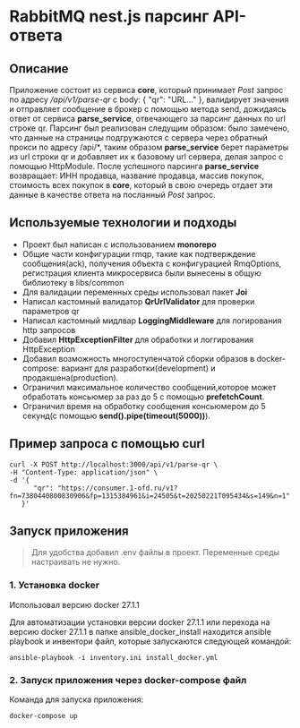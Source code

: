 # RabbitMQ nest.js парсинг API-ответа

## Описание

Приложение состоит из сервиса __core__, который принимает _Post_ запрос по адресу _/api/v1/parse-qr_ с body: { "qr": "URL..." }, валидирует значения и отправляет сообщение в брокер с помощью метода send, дожидаясь ответ от сервиса __parse_service__, отвечающего за парсинг данных по url строке qr. Парсинг был реализован следущим образом: было замечено, что данные на страницы подгружаются с сервера через обратный прокси по адресу /api/*, таким образом __parse_service__ берет параметры из url строки qr и добавляет их к базовому url сервера, делая запрос с помощью HttpModule.
После успешного парсинга __parse_service__ возвращает: ИНН продавца, название продавца, массив покупок, стоимость всех покупок в __core__, который в свою очередь отдает эти данные в качестве ответа на посланный _Post_ запрос.

## Используемые технологии и подходы
* Проект был написан с использованием __monorepo__
* Общие части конфигурации rmqp, такие как подтверждение сообщения(ack), получения объекта с конфигурацией RmqOptions, регистрация клиента микросервиса были вынесены в общую библиотеку в libs/common
* Для валидации переменных среды использовал пакет __Joi__ 
* Написал кастомный валидатор __QrUrlValidator__ для проверки параметров qr
* Написал кастомный мидлвар __LoggingMiddleware__ для логирования http запросов
* Добавил __HttpExceptionFilter__ для обработки и логгирования HttpException
* Добавил возможность многоступенчатой сборки образов в docker-compose: вариант для разработки(development) и продакшена(production).
* Ограничил максимальное количество сообщений,которое может обработать консьюмер за раз до 5 с помощью __prefetchCount__.
* Ограничил время на обработку сообщения консьюмером до 5 секунд(c помощью __send().pipe(timeout(5000))__).



## Пример запроса с помощью curl
```
curl -X POST http://localhost:3000/api/v1/parse-qr \
-H "Content-Type: application/json" \
-d '{
      "qr": "https://consumer.1-ofd.ru/v1?fn=7380440800830906&fp=1315384961&i=24505&t=20250221T095434&s=149&n=1"
   }'
```



## Запуск приложения

> Для удобства добавил .env файлы в проект. Переменные среды настраивать не нужно.

### 1. Установка docker
Использовал версию docker 27.1.1

Для автоматизации установки версии docker 27.1.1 или перехода на версию docker 27.1.1 в папке ansible_docker_install находится ansible playbook и инвентори файл, которые запускаются следующей командой:
```
ansible-playbook -i inventory.ini install_docker.yml
```

### 2. Запуск приложения через docker-compose файл
Команда для запуска приложения:
```
docker-compose up
```







